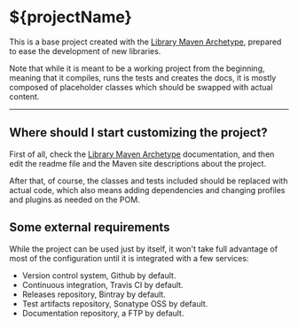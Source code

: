 # ${projectName}

This is a base project created with the [Library Maven Archetype][library-archetype], prepared to ease the development of new libraries.

Note that while it is meant to be a working project from the beginning, meaning that it compiles, runs the tests and creates the docs, it is mostly composed of placeholder classes which should be swapped with actual content.

---

## Where should I start customizing the project?

First of all, check the [Library Maven Archetype][library-archetype] documentation, and then edit the readme file and the Maven site descriptions about the project.

After that, of course, the classes and tests included should be replaced with actual code, which also means adding dependencies and changing profiles and plugins as needed on the POM.

## Some external requirements

While the project can be used just by itself, it won't take full advantage of most of the configuration until it is integrated with a few services:

- Version control system, Github by default.
- Continuous integration, Travis CI by default.
- Releases repository, Bintray by default.
- Test artifacts repository, Sonatype OSS by default.
- Documentation repository, a FTP by default.

[library-archetype]: https://github.com/Bernardo-MG/library-maven-archetype